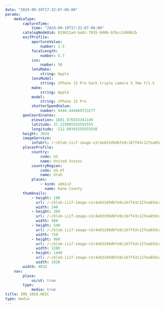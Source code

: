 ```yaml
---
date: "2024-09-19T17:32:07-06:00"
params:
    mediaType:
        captureTime:
            time: "2024-09-19T17:32:07-06:00"
        catalogNodeUid: 019811a4-ba8c-7035-9d06-bfbcc1d60b2b
        exifProfile:
            apertureValue:
                number: 1.5
            focalLength:
                number: 5.7
            iso:
                number: 50
            lensMake:
                string: Apple
            lensModel:
                string: iPhone 13 Pro back triple camera 5.7mm f/1.5
            make:
                string: Apple
            model:
                string: iPhone 13 Pro
            shutterSpeedValue:
                number: 4444.444469723277
        geoCoordinates:
            elevation: 1681.976553341149
            latitude: 37.225005555555555
            longitude: -112.89345555555556
        height: 3024
        imageService:
            infoUrl: /~/blob-iiif-image-v3/4e833d9d6fe9c167f43c127ea85dca78c611ba518f1bdb5154d9ec7a87dd3071/info.json
        placesProfile:
            country:
                code: US
                name: United States
            countryRegion:
                code: US-UT
                name: Utah
            places:
                - kind: admin2
                  name: Kane County
        thumbnails:
            - height: 180
              url: /~/blob-iiif-image-v3/4e833d9d6fe9c167f43c127ea85dca78c611ba518f1bdb5154d9ec7a87dd3071/full/240%2C180/0/default.jpg
              width: 240
            - height: 360
              url: /~/blob-iiif-image-v3/4e833d9d6fe9c167f43c127ea85dca78c611ba518f1bdb5154d9ec7a87dd3071/full/480%2C360/0/default.jpg
              width: 480
            - height: 540
              url: /~/blob-iiif-image-v3/4e833d9d6fe9c167f43c127ea85dca78c611ba518f1bdb5154d9ec7a87dd3071/full/720%2C540/0/default.jpg
              width: 720
            - height: 960
              url: /~/blob-iiif-image-v3/4e833d9d6fe9c167f43c127ea85dca78c611ba518f1bdb5154d9ec7a87dd3071/full/1280%2C960/0/default.jpg
              width: 1280
            - height: 1440
              url: /~/blob-iiif-image-v3/4e833d9d6fe9c167f43c127ea85dca78c611ba518f1bdb5154d9ec7a87dd3071/full/1920%2C1440/0/default.jpg
              width: 1920
        width: 4032
    nav:
        place:
            us/ut: true
        type:
            media: true
title: IMG_1058.HEIC
type: media
---
```

